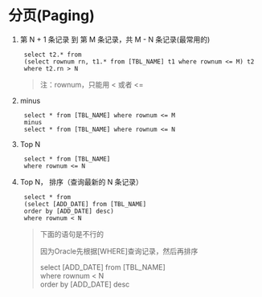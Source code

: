 分页(Paging)
===

1. 第 N + 1 条记录 到 第 M 条记录，共 M - N 条记录(最常用的)

		select t2.* from 
		(select rownum rn, t1.* from [TBL_NAME] t1 where rownum <= M) t2
		where t2.rn > N

	> 注：rownum，只能用 < 或者 <=

2. minus  

		select * from [TBL_NAME] where rownum <= M
		minus
		select * from [TBL_NAME] where rownum <= N

3. Top N

		select * from [TBL_NAME]
		where rownum <= N


4. Top N， 排序（查询最新的 N 条记录）

		select * from 
		(select [ADD_DATE] from [TBL_NAME]
		order by [ADD_DATE] desc)
		where rownum < N

	> 下面的语句是不行的
	> 
	> 因为Oracle先根据[WHERE]查询记录，然后再排序
	> 
	> select [ADD_DATE] from [TBL_NAME]  
	> where rownum < N  
	> order by [ADD_DATE] desc

